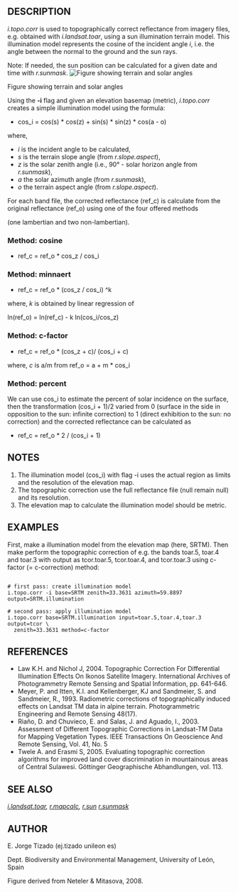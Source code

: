 
## DESCRIPTION

*i.topo.corr* is used to topographically correct reflectance
from imagery files, e.g. obtained with *i.landsat.toar*, using a
sun illumination terrain model. This illumination model represents the
cosine of the incident angle *i*, i.e. the angle between the normal
to the ground and the sun rays.

Note: If needed, the sun position can be calculated for a given date and
time with *r.sunmask*.
![Figure showing terrain and solar angles](i_topo_corr_angles.png)

Figure showing terrain and solar angles

Using the **-i** flag and given an elevation basemap (metric),
*i.topo.corr* creates a simple illumination model using the formula:

* cos\_i = cos(s) \* cos(z) + sin(s) \* sin(z) \* cos(a - o)

where,

* *i* is the incident angle to be calculated,
* *s* is the terrain slope angle (from *r.slope.aspect*),
* *z* is the solar zenith angle (i.e., 90° - solar horizon angle from *r.sunmask*),
* *a* the solar azimuth angle (from *r.sunmask*),
* *o* the terrain aspect angle (from *r.slope.aspect*).

For each band file, the corrected reflectance (ref\_c) is calculate from
the original reflectance (ref\_o) using one of the four offered methods

(one lambertian and two non-lambertian).

### Method: cosine

* ref\_c = ref\_o \* cos\_z / cos\_i

### Method: minnaert

* ref\_c = ref\_o \* (cos\_z / cos\_i) ^k

where,
*k* is obtained by linear regression of

ln(ref\_o) = ln(ref\_c) - k ln(cos\_i/cos\_z)

### Method: c-factor

* ref\_c = ref\_o \* (cos\_z + c)/ (cos\_i + c)

where,
*c* is a/m from ref\_o = a + m \* cos\_i

### Method: percent

We can use cos\_i to estimate the percent of solar incidence on the surface,
then the transformation (cos\_i + 1)/2 varied from 0
(surface in the side in opposition to the sun: infinite correction) to 1
(direct exhibition to the sun: no correction) and the corrected reflectance can
be calculated as

* ref\_c = ref\_o \* 2 / (cos\_i + 1)

## NOTES

1. The illumination model (cos\_i) with flag -i uses the actual region
   as limits and the resolution of the elevation map.
2. The topographic correction use the full reflectance file (null remain
   null) and its resolution.
3. The elevation map to calculate the illumination model should be metric.

## EXAMPLES

First, make a illumination model from the elevation map (here, SRTM). Then
make perform the topographic correction of e.g. the bands toar.5, toar.4 and toar.3
with output as tcor.toar.5, tcor.toar.4, and tcor.toar.3 using c-factor (= c-correction)
method:

```

# first pass: create illumination model
i.topo.corr -i base=SRTM zenith=33.3631 azimuth=59.8897 output=SRTM.illumination

# second pass: apply illumination model
i.topo.corr base=SRTM.illumination input=toar.5,toar.4,toar.3 output=tcor \
  zenith=33.3631 method=c-factor

```

## REFERENCES

* Law K.H. and Nichol J, 2004. Topographic Correction For Differential
  Illumination Effects On Ikonos Satellite Imagery. International Archives of
  Photogrammetry Remote Sensing and Spatial Information, pp. 641-646.
* Meyer, P. and Itten, K.I. and Kellenberger, KJ and Sandmeier, S. and
  Sandmeier, R., 1993. Radiometric corrections of topographically induced
  effects on Landsat TM data in alpine terrain. Photogrammetric Engineering
  and Remote Sensing 48(17).
* Riaño, D. and Chuvieco, E. and Salas, J. and Aguado, I., 2003.
  Assessment of Different Topographic Corrections in Landsat-TM
  Data for Mapping Vegetation Types. IEEE Transactions On Geoscience
  And Remote Sensing, Vol. 41, No. 5
* Twele A. and Erasmi S, 2005. Evaluating topographic correction algorithms
  for improved land cover discrimination in mountainous areas of
  Central Sulawesi. Göttinger Geographische Abhandlungen, vol. 113.

## SEE ALSO

*[i.landsat.toar](i.landsat.toar.html),
[r.mapcalc](r.mapcalc.html),
[r.sun](r.sun.html)
[r.sunmask](r.sunmask.html)*

## AUTHOR

E. Jorge Tizado (ej.tizado unileon es)

Dept. Biodiversity and Environmental Management, University of León, Spain

Figure derived from Neteler & Mitasova, 2008.
